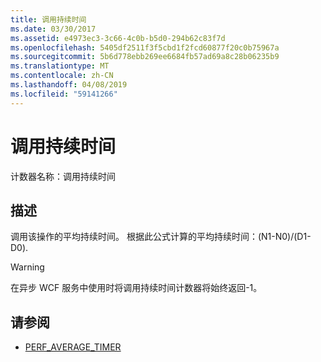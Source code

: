 ```yaml
---
title: 调用持续时间
ms.date: 03/30/2017
ms.assetid: e4973ec3-3c66-4c0b-b5d0-294b62c83f7d
ms.openlocfilehash: 5405df2511f3f5cbd1f2fcd60877f20c0b75967a
ms.sourcegitcommit: 5b6d778ebb269ee6684fb57ad69a8c28b06235b9
ms.translationtype: MT
ms.contentlocale: zh-CN
ms.lasthandoff: 04/08/2019
ms.locfileid: "59141266"
---
```

# <a name="calls-duration"></a>调用持续时间
计数器名称：调用持续时间  
  
## <a name="description"></a>描述  
 调用该操作的平均持续时间。 根据此公式计算的平均持续时间：(N1-N0)/(D1-D0).  
  
> [!WARNING]
>  在异步 WCF 服务中使用时将调用持续时间计数器将始终返回-1。  
  
## <a name="see-also"></a>请参阅

- [PERF_AVERAGE_TIMER](https://go.microsoft.com/fwlink/?LinkId=95015)
